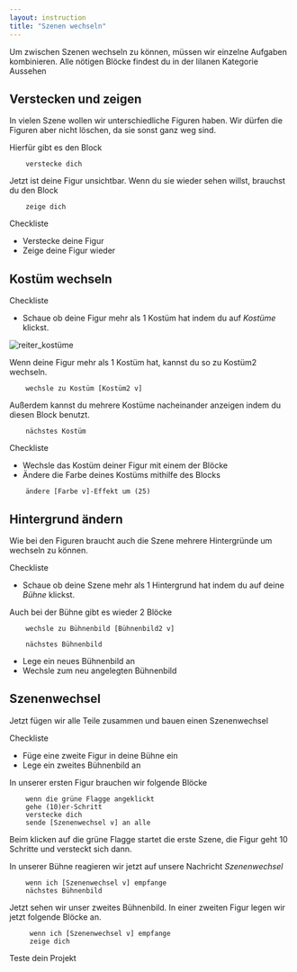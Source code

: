 ```yaml
---
layout: instruction
title: "Szenen wechseln"
---
```


Um zwischen Szenen wechseln zu können, müssen wir einzelne Aufgaben kombinieren.
Alle nötigen Blöcke findest du in der lilanen Kategorie <span class="visual-block">Aussehen</span>
## Verstecken und zeigen

In vielen Szene wollen wir unterschiedliche Figuren haben. Wir dürfen die Figuren aber nicht löschen, da sie sonst ganz weg sind.

Hierfür gibt es den Block

```blocks
    verstecke dich
```

Jetzt ist deine Figur unsichtbar.
Wenn du sie wieder sehen willst, brauchst du den Block

```blocks
    zeige dich
```

<div class="checklist-symbol">Checkliste</div>

- Verstecke deine Figur
- Zeige deine Figur wieder


## Kostüm wechseln

<div class="checklist-symbol">Checkliste</div>

- Schaue ob deine Figur mehr als 1 Kostüm hat indem du auf *Kostüme* klickst.

![reiter_kostüme](variables/reiter_kostüme.png)

Wenn deine Figur mehr als 1 Kostüm hat, kannst du so zu Kostüm2 wechseln. 

```blocks
    wechsle zu Kostüm [Kostüm2 v]
```

Außerdem kannst du mehrere Kostüme nacheinander anzeigen indem du diesen Block benutzt.
 
```blocks
    nächstes Kostüm
```

<div class="checklist-symbol">Checkliste</div>

- Wechsle das Kostüm deiner Figur mit einem der Blöcke
- Ändere die Farbe deines Kostüms mithilfe des Blocks

```blocks
    ändere [Farbe v]-Effekt um (25) 
```

## Hintergrund ändern

Wie bei den Figuren braucht auch die Szene mehrere Hintergründe um wechseln zu können.

<div class="checklist-symbol">Checkliste</div>

- Schaue ob deine Szene mehr als 1 Hintergrund hat indem du auf deine *Bühne* klickst.

Auch bei der Bühne gibt es wieder 2 Blöcke

```blocks
    wechsle zu Bühnenbild [Bühnenbild2 v]
```
```blocks
    nächstes Bühnenbild
```

- Lege ein neues Bühnenbild an
- Wechsle zum neu angelegten Bühnenbild

## Szenenwechsel

Jetzt fügen wir alle Teile zusammen und bauen einen Szenenwechsel

<div class="checklist-symbol">Checkliste</div>

- Füge eine zweite Figur in deine Bühne ein
- Lege ein zweites Bühnenbild an

In unserer ersten Figur brauchen wir folgende Blöcke

```blocks
    wenn die grüne Flagge angeklickt
    gehe (10)er-Schritt
    verstecke dich
    sende [Szenenwechsel v] an alle
```

Beim klicken auf die grüne Flagge startet die erste Szene, die Figur geht 10 Schritte und versteckt sich dann.

In unserer Bühne reagieren wir jetzt auf unsere Nachricht *Szenenwechsel*

```blocks
    wenn ich [Szenenwechsel v] empfange
    nächstes Bühnenbild
```

Jetzt sehen wir unser zweites Bühnenbild. In einer zweiten Figur legen wir jetzt folgende Blöcke an.

```blocks
     wenn ich [Szenenwechsel v] empfange
     zeige dich
```

<div class="test-symbol">Teste dein Projekt</div>
